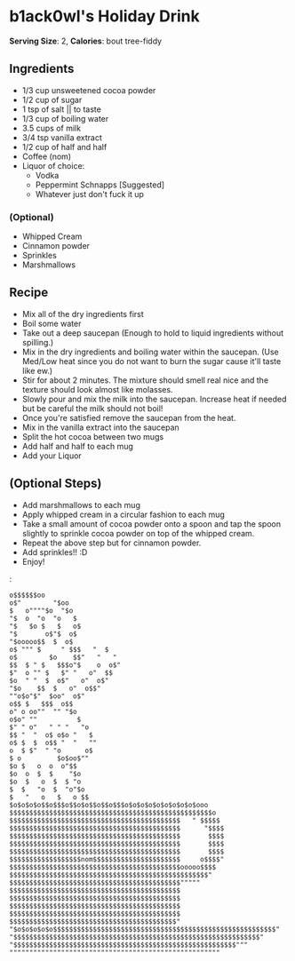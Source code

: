# b1ack0wl's Holiday Drink

**Serving Size**: 2, **Calories**: bout tree-fiddy

## Ingredients

-   1/3 cup unsweetened cocoa powder
-   1/2 cup of sugar
-   1 tsp of salt \|\| to taste
-   1/3 cup of boiling water
-   3.5 cups of milk
-   3/4 tsp vanilla extract
-   1/2 cup of half and half
-   Coffee (nom)
-   Liquor of choice:
    -   Vodka
    -   Peppermint Schnapps \[Suggested\]
    -   Whatever just don't fuck it up

### (Optional)

-   Whipped Cream
-   Cinnamon powder
-   Sprinkles
-   Marshmallows

## Recipe

-   Mix all of the dry ingredients first
-   Boil some water
-   Take out a deep saucepan (Enough to hold to liquid ingredients
    without spilling.)
-   Mix in the dry ingredients and boiling water within the saucepan.
    (Use Med/Low heat since you do not want to burn the sugar cause
    it'll taste like ew.)
-   Stir for about 2 minutes. The mixture should smell real nice and the
    texture should look almost like molasses.
-   Slowly pour and mix the milk into the saucepan. Increase heat if
    needed but be careful the milk should not boil!
-   Once you're satisfied remove the saucepan from the heat.
-   Mix in the vanilla extract into the saucepan
-   Split the hot cocoa between two mugs
-   Add half and half to each mug
-   Add your Liquor

## (Optional Steps)

-   Add marshmallows to each mug
-   Apply whipped cream in a circular fashion to each mug
-   Take a small amount of cocoa powder onto a spoon and tap the spoon
    slightly to sprinkle cocoa powder on top of the whipped cream.
-   Repeat the above step but for cinnamon powder.
-   Add sprinkles!! :D
-   Enjoy!

:

    o$$$$$$oo
    o$"        "$oo
    $   o""""$o  "$o
    "$  o  "o  "o   $
    "$   $o $   $   o$
    "$       o$"$  o$
    "$ooooo$$  $  o$
    o$ """ $     " $$$   "  $
    o$        $o    $$"   "   "
    $$  $ " $   $$$o"$    o  o$"
    $"  o "" $   $" "   o"  $$
    $o  " "  $  o$"   o"  o$"
    "$o    $$  $   o"  o$$"
    ""o$o"$"  $oo"  o$"
    o$$ $   $$$  o$$
    o" o oo""  "" "$o
    o$o" ""          $
    $" " o"   " " "   "o
    $$ "  "  o$ o$o "   $
    o$ $  $  o$$ "  "   ""
    o  $ $"  " "o      o$
    $ o         $o$oo$""
    $o $   o  o  o"$$
    $o  o  $  $    "$o
    $o  $   o  $  $ "o
    $  $   "o  $  "o"$o
    $   "   o   $   o $$
    $o$o$o$o$$o$$$o$$o$o$$o$$o$$$o$o$o$o$o$o$o$o$o$ooo
    $$$$$$$$$$$$$$$$$$$$$$$$$$$$$$$$$$$$$$$$$$$$$$$$$$$o
    $$$$$$$$$$$$$$$$$$$$$$$$$$$$$$$$$$$$$$$$$$$   " $$$$$
    $$$$$$$$$$$$$$$$$$$$$$$$$$$$$$$$$$$$$$$$$$$      "$$$$
    $$$$$$$$$$$$$$$$$$$$$$$$$$$$$$$$$$$$$$$$$$$       $$$$
    $$$$$$$$$$$$$$$$$$$$$$$$$$$$$$$$$$$$$$$$$$$       $$$$
    $$$$$$$$$$$$$$$$$$$$$$$$$$$$$$$$$$$$$$$$$$$       $$$$
    $$$$$$$$$$$$$$$$$$nom$$$$$$$$$$$$$$$$$$$$$$     o$$$$"
    $$$$$$$$$$$$$$$$$$$$$$$$$$$$$$$$$$$$$$$$$$$ooooo$$$$
    $$$$$$$$$$$$$$$$$$$$$$$$$$$$$$$$$$$$$$$$$$$$$$$$$$"
    $$$$$$$$$$$$$$$$$$$$$$$$$$$$$$$$$$$$$$$$$$$"""""
    $$$$$$$$$$$$$$$$$$$$$$$$$$$$$$$$$$$$$$$$$$$
    $$$$$$$$$$$$$$$$$$$$$$$$$$$$$$$$$$$$$$$$$$$
    $$$$$$$$$$$$$$$$$$$$$$$$$$$$$$$$$$$$$$$$$$$
    $$$$$$$$$$$$$$$$$$$$$$$$$$$$$$$$$$$$$$$$$$$
    $$$$$$$$$$$$$$$$$$$$$$$$$$$$$$$$$$$$$$$$$$"
    "$o$o$o$o$o$$$$$$$$$$$$$$$$$$$$$$$$$$$$$$$$$$$$$$$$$$$$$$$$$$$$$$$$"
    "$$$$$$$$$$$$$$$$$$$$$$$$$$$$$$$$$$$$$$$$$$$$$$$$$$$$$$$$$$$$$$"
    "$$$$$$$$$$$$$$$$$$$$$$$$$$$$$$$$$$$$$$$$$$$$$$$$$$$$$$$$"""
    """""""""""""""""""""""""""""""""""""""""""""""""""""
